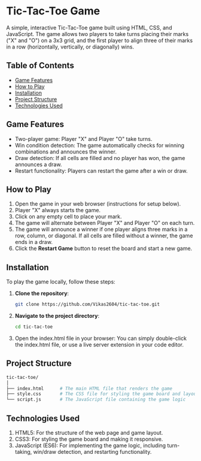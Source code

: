 # Tic-Tac-Toe Game

A simple, interactive Tic-Tac-Toe game built using HTML, CSS, and JavaScript. The game allows two players to take turns placing their marks ("X" and "O") on a 3x3 grid, and the first player to align three of their marks in a row (horizontally, vertically, or diagonally) wins.

## Table of Contents

- [Game Features](#game-features)
- [How to Play](#how-to-play)
- [Installation](#installation)
- [Project Structure](#project-structure)
- [Technologies Used](#technologies-used)

## Game Features

- Two-player game: Player "X" and Player "O" take turns.
- Win condition detection: The game automatically checks for winning combinations and announces the winner.
- Draw detection: If all cells are filled and no player has won, the game announces a draw.
- Restart functionality: Players can restart the game after a win or draw.

## How to Play

1. Open the game in your web browser (instructions for setup below).
2. Player "X" always starts the game.
3. Click on any empty cell to place your mark.
4. The game will alternate between Player "X" and Player "O" on each turn.
5. The game will announce a winner if one player aligns three marks in a row, column, or diagonal. If all cells are filled without a winner, the game ends in a draw.
6. Click the **Restart Game** button to reset the board and start a new game.

## Installation

To play the game locally, follow these steps:

1. **Clone the repository**:
   ```bash
   git clone https://github.com/Vikas2604/tic-tac-toe.git
2. **Navigate to the project directory**:
   ```bash
   cd tic-tac-toe
3. Open the index.html file in your browser: You can simply double-click the index.html file, or use a live server extension in your code editor.

## Project Structure
  ```bash
tic-tac-toe/
│
├── index.html      # The main HTML file that renders the game
├── style.css       # The CSS file for styling the game board and layout
└── script.js       # The JavaScript file containing the game logic
```
## Technologies Used
1. HTML5: For the structure of the web page and game layout.
2. CSS3: For styling the game board and making it responsive.
3. JavaScript (ES6): For implementing the game logic, including turn-taking, win/draw detection, and restarting functionality.

